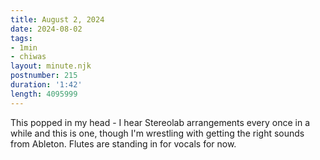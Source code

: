 ```yaml
---
title: August 2, 2024
date: 2024-08-02
tags:
- 1min
- chiwas
layout: minute.njk
postnumber: 215
duration: '1:42'
length: 4095999
---
```

This popped in my head - I hear Stereolab arrangements every once in a while and this is one, though I'm wrestling with getting the right sounds from Ableton. Flutes are standing in for vocals for now.

